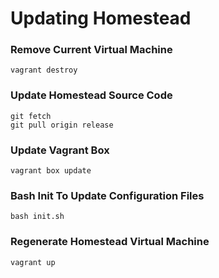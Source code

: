 # Updating Homestead


### Remove Current Virtual Machine
```
vagrant destroy
```

### Update Homestead Source Code
```
git fetch
git pull origin release
```

### Update Vagrant Box
```
vagrant box update
```

### Bash Init To Update Configuration Files
```
bash init.sh
```

### Regenerate Homestead Virtual Machine
```
vagrant up
```

